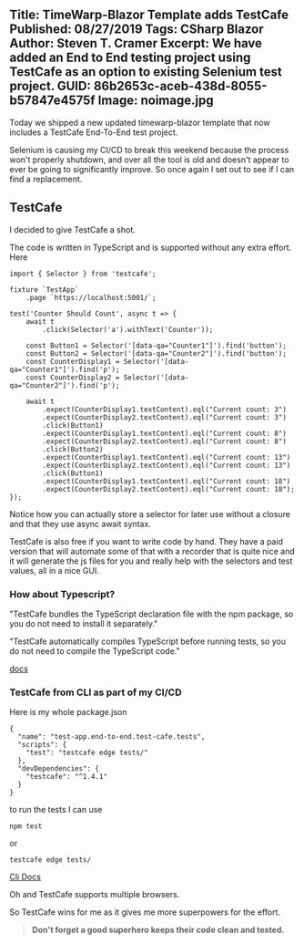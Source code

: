 Title: TimeWarp-Blazor Template adds TestCafe
Published: 08/27/2019
Tags: CSharp Blazor
Author: Steven T. Cramer
Excerpt: We have added an End to End testing project using TestCafe as an option to existing Selenium test project.
GUID: 86b2653c-aceb-438d-8055-b57847e4575f
Image: noimage.jpg
---

Today we shipped a new updated timewarp-blazor template that now includes a TestCafe End-To-End test project.

Selenium is causing my CI/CD to break this weekend because the process won't properly shutdown, and over all the tool is old and doesn't appear to ever be going to significantly improve.
So once again I set out to see if I can find a replacement.

## TestCafe

I decided to give TestCafe a shot.

The code is written in TypeScript and is supported without any extra effort.
Here 

```
import { Selector } from 'testcafe';

fixture `TestApp`
    .page `https://localhost:5001/`;
    
test('Counter Should Count', async t => {
    await t
        .click(Selector('a').withText('Counter'));

    const Button1 = Selector('[data-qa="Counter1"]').find('button');
    const Button2 = Selector('[data-qa="Counter2"]').find('button');
    const CounterDisplay1 = Selector('[data-qa="Counter1"]').find('p');
    const CounterDisplay2 = Selector('[data-qa="Counter2"]').find('p');

    await t
        .expect(CounterDisplay1.textContent).eql("Current count: 3")
        .expect(CounterDisplay2.textContent).eql("Current count: 3")
        .click(Button1)
        .expect(CounterDisplay1.textContent).eql("Current count: 8")
        .expect(CounterDisplay2.textContent).eql("Current count: 8")
        .click(Button2)
        .expect(CounterDisplay1.textContent).eql("Current count: 13")
        .expect(CounterDisplay2.textContent).eql("Current count: 13")
        .click(Button1)
        .expect(CounterDisplay1.textContent).eql("Current count: 18")
        .expect(CounterDisplay2.textContent).eql("Current count: 18");
});
```

Notice how you can actually store a selector for later use without a closure and that they use async await syntax.

TestCafe is also free if you want to write code by hand.
They have a paid version that will automate some of that with a recorder that is quite nice and it will generate the js files for you and really help with the selectors and test values, all in a nice GUI.

### How about Typescript?

"TestCafe bundles the TypeScript declaration file with the npm package, so you do not need to install it separately."

"TestCafe automatically compiles TypeScript before running tests, so you do not need to compile the TypeScript code."

[docs](https://devexpress.github.io/testcafe/documentation/test-api/typescript-support.html)

### TestCafe from CLI as part of my CI/CD

Here is my whole package.json

```
{
  "name": "test-app.end-to-end.test-cafe.tests",
  "scripts": {
    "test": "testcafe edge tests/"
  },
  "devDependencies": {
    "testcafe": "^1.4.1"
  }
}
```

to run the tests I can use 

```
npm test
```
or

```
testcafe edge tests/
```
[Cli Docs](https://devexpress.github.io/testcafe/documentation/using-testcafe/command-line-interface.html)

Oh and TestCafe supports multiple browsers.

So TestCafe wins for me as it gives me more superpowers for the effort.

>**Don't forget a good superhero keeps their code clean and tested.**
